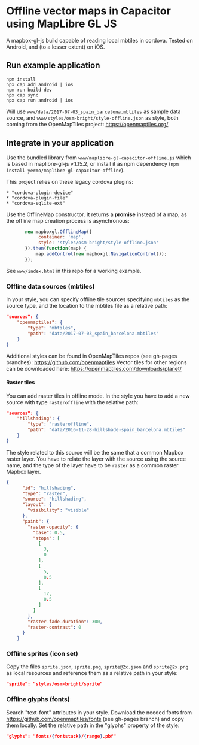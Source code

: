# Offline vector maps in Capacitor using MapLibre GL JS

A mapbox-gl-js build capable of reading local mbtiles in cordova.
Tested on Android, and (to a lesser extent) on iOS.


## Run example application

```
npm install
npx cap add android | ios
npm run build-dev
npx cap sync
npx cap run android | ios
```

Will use `www/data/2017-07-03_spain_barcelona.mbtiles` as sample data source, and `www/styles/osm-bright/style-offline.json`
as style, both coming from the OpenMapTiles project: https://openmaptiles.org/

## Integrate in your application

Use the bundled library from `www/maplibre-gl-capacitor-offline.js` which is based in maplibre-gl-js v.1.15.2, or install it
as npm dependency (`npm install yermo/maplibre-gl-capacitor-offline`).

This project relies on these legacy cordova plugins:

    * "cordova-plugin-device"
    * "cordova-plugin-file"
    * "cordova-sqlite-ext"

Use the OfflineMap constructor. It returns a **promise** instead of a map, as the
offline map creation process is asynchronous:
  
```javascript
       new mapboxgl.OfflineMap({
            container: 'map',
            style: 'styles/osm-bright/style-offline.json'
       }).then(function(map) {
           map.addControl(new mapboxgl.NavigationControl());
       });
```

See `www/index.html` in this repo for a working example.


### Offline data sources (mbtiles)

In your style, you can specify offline tile sources specifying `mbtiles` as the source type,
and the location to the mbtiles file as a relative path:

```json
"sources": {
    "openmaptiles": {
        "type": "mbtiles",
        "path": "data/2017-07-03_spain_barcelona.mbtiles"
    }
}
```

Additional styles can be found in OpenMapTiles repos (see gh-pages branches): https://github.com/openmaptiles
Vector tiles for other regions can be downloaded here: https://openmaptiles.com/downloads/planet/

#### Raster tiles

You can add raster tiles in offline mode. In the style you have to add a new source with type `rasteroffline` with the 
relative path:

```json
"sources": {
    "hillshading": {
        "type": "rasteroffline",
        "path": "data/2016-11-28-hillshade-spain_barcelona.mbtiles"
    }
}
```

The style related to this source will be the same that a common Mapbox raster layer. You have to relate the layer with
the source using the source name, and the type of the layer have to be `raster` as a common raster Mapbox layer.

```json
{
      "id": "hillshading",
      "type": "raster",
      "source": "hillshading",
      "layout": {
        "visibility": "visible"
      },
      "paint": {
        "raster-opacity": {
          "base": 0.5,
          "stops": [
            [
              3,
              0
            ],
            [
              5,
              0.5
            ],
            [
              12,
              0.5
            ]
          ]
        },
        "raster-fade-duration": 300,
        "raster-contrast": 0
      }
    }
```

### Offline sprites (icon set) 

Copy the files `sprite.json`, `sprite.png`, `sprite@2x.json` and `sprite@2x.png` as local resources and
reference them as a relative path in your style:

```json
"sprite": "styles/osm-bright/sprite"
```


### Offline glyphs (fonts) 

Search "text-font" attributes in your style. Download the needed fonts from https://github.com/openmaptiles/fonts
(see gh-pages branch) and copy them locally. Set the relative path in the "glyphs" property of the
style:

```json
"glyphs": "fonts/{fontstack}/{range}.pbf"
```

